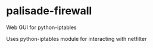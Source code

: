 palisade-firewall
=================

Web GUI for python-iptables


Uses python-iptables module for interacting with netfilter
